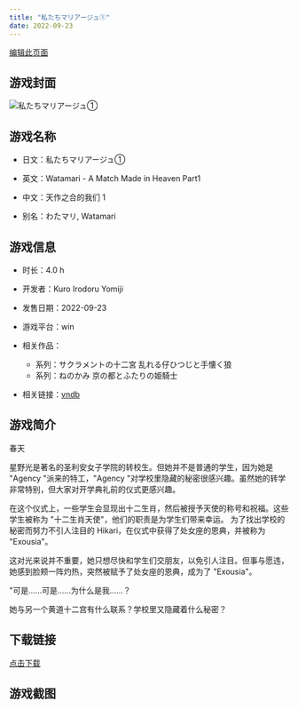 ```yaml
---
title: "私たちマリアージュ①"
date: 2022-09-23
---
```

[编辑此页面](https://github.com/ACG-3/ADV3-source/blob/main/source/_posts/%E7%A7%81%E3%81%9F%E3%81%A1%E3%83%9E%E3%83%AA%E3%82%A2%E3%83%BC%E3%82%B8%E3%83%A5%E2%91%A0.md)

## 游戏封面

![私たちマリアージュ①](https%3A//pan.timero.xyz/onedrive/img_lib_001/%E7%A7%81%E3%81%9F%E3%81%A1%E3%83%9E%E3%83%AA%E3%82%A2%E3%83%BC%E3%82%B8%E3%83%A5%E2%91%A0_cover.avif)


## 游戏名称

- 日文：私たちマリアージュ①
- 英文：Watamari - A Match Made in Heaven Part1
- 中文：天作之合的我们 1

- 别名：わたマリ, Watamari


## 游戏信息

- 时长：4.0 h
- 开发者：Kuro Irodoru Yomiji
- 发售日期：2022-09-23
- 游戏平台：win
- 相关作品：
   - 系列：サクラメントの十二宮 乱れる仔ひつじと手懐く狼
   - 系列：ねのかみ 京の都とふたりの姫騎士

- 相关链接：[vndb](https://vndb.org/v35499)


## 游戏简介

春天

星野光是著名的圣利安女子学院的转校生。但她并不是普通的学生，因为她是 "Agency "派来的特工，"Agency "对学校里隐藏的秘密很感兴趣。虽然她的转学非常特别，但大家对开学典礼前的仪式更感兴趣。

在这个仪式上，一些学生会显现出十二生肖，然后被授予天使的称号和祝福。这些学生被称为 "十二生肖天使"，他们的职责是为学生们带来幸运。
为了找出学校的秘密而努力不引人注目的 Hikari，在仪式中获得了处女座的恩典，并被称为 "Exousia"。

这对光来说并不重要，她只想尽快和学生们交朋友，以免引人注目。但事与愿违，她感到脸颊一阵灼热，突然被赋予了处女座的恩典，成为了 "Exousia"。

"可是......可是......为什么是我......？

她与另一个黄道十二宫有什么联系？学校里又隐藏着什么秘密？




## 下载链接

[点击下载](https://pan.timero.xyz/onedrive/adv_lib_001/%E7%A7%81%E3%81%9F%E3%81%A1%E3%83%9E%E3%83%AA%E3%82%A2%E3%83%BC%E3%82%B8%E3%83%A5%E2%91%A0)


## 游戏截图


